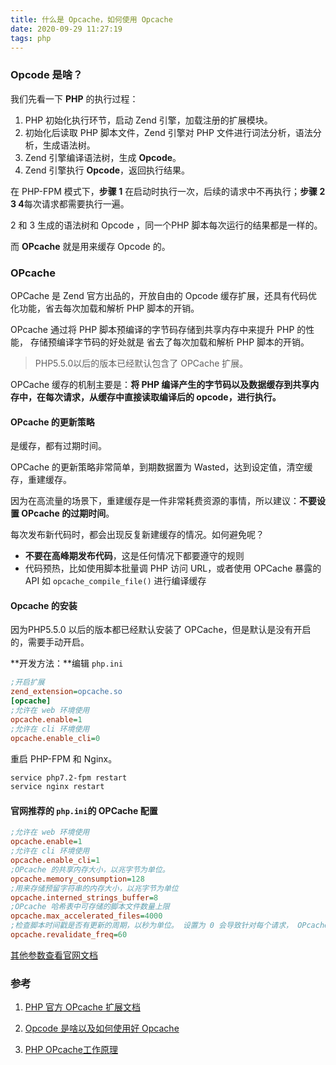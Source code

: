 ```yaml
---
title: 什么是 Opcache，如何使用 Opcache
date: 2020-09-29 11:27:19
tags: php
---
```


### Opcode 是啥？

我们先看一下 **PHP** 的执行过程：

1. PHP 初始化执行环节，启动 Zend 引擎，加载注册的扩展模块。
2. 初始化后读取 PHP 脚本文件，Zend 引擎对 PHP 文件进行词法分析，语法分析，生成语法树。
3. Zend 引擎编译语法树，生成 **Opcode**。
4. Zend 引擎执行 **Opcode**，返回执行结果。

在 PHP-FPM 模式下，**步骤 1** 在启动时执行一次，后续的请求中不再执行；**步骤 2 3 4**每次请求都需要执行一遍。

2 和 3 生成的语法树和 Opcode ，同一个PHP 脚本每次运行的结果都是一样的。

而 **OPcache** 就是用来缓存 Opcode 的。

### OPcache

OPCache 是 Zend 官方出品的，开放自由的 Opcode 缓存扩展，还具有代码优化功能，省去每次加载和解析 PHP 脚本的开销。

OPcache 通过将 PHP 脚本预编译的字节码存储到共享内存中来提升 PHP 的性能， 存储预编译字节码的好处就是 省去了每次加载和解析 PHP 脚本的开销。

> PHP5.5.0以后的版本已经默认包含了 OPCache 扩展。

OPCache 缓存的机制主要是：**将 PHP 编译产生的字节码以及数据缓存到共享内存中，在每次请求，从缓存中直接读取编译后的 opcode，进行执行。**

#### OPcache 的更新策略

是缓存，都有过期时间。

OPCache 的更新策略非常简单，到期数据置为 Wasted，达到设定值，清空缓存，重建缓存。

因为在高流量的场景下，重建缓存是一件非常耗费资源的事情，所以建议：**不要设置 OPcache 的过期时间**。

每次发布新代码时，都会出现反复新建缓存的情况。如何避免呢？

- **不要在高峰期发布代码**，这是任何情况下都要遵守的规则
- 代码预热，比如使用脚本批量调 PHP 访问 URL，或者使用 OPCache 暴露的 API 如 `opcache_compile_file()` 进行编译缓存

#### Opcache 的安装

因为PHP5.5.0 以后的版本都已经默认安装了 OPCache，但是默认是没有开启的，需要手动开启。

**开发方法：**编辑 `php.ini`

```ini
;开启扩展
zend_extension=opcache.so
[opcache]
;允许在 web 环境使用
opcache.enable=1	
;允许在 cli 环境使用
opcache.enable_cli=0
```

重启 PHP-FPM 和 Nginx。

```bash
service php7.2-fpm restart
service nginx restart
```

#### 官网推荐的 `php.ini`的 OPCache 配置

```ini
;允许在 web 环境使用
opcache.enable=1
;允许在 cli 环境使用
opcache.enable_cli=1
;OPcache 的共享内存大小，以兆字节为单位。
opcache.memory_consumption=128
;用来存储预留字符串的内存大小，以兆字节为单位
opcache.interned_strings_buffer=8	
;OPcache 哈希表中可存储的脚本文件数量上限
opcache.max_accelerated_files=4000 
;检查脚本时间戳是否有更新的周期，以秒为单位。 设置为 0 会导致针对每个请求， OPcache 都会检查脚本更新。如果 opcache.validate_timestamps 配置指令设置为禁用，那么此设置项将会被忽略。
opcache.revalidate_freq=60
```

[其他参数查看官网文档](https://www.php.net/manual/zh/opcache.configuration.php)

### 参考

1. [PHP 官方 OPcache 扩展文档](https://www.php.net/manual/zh/book.opcache.php)

2. [Opcode 是啥以及如何使用好 Opcache](https://www.zybuluo.com/phper/note/1016714)

3. [PHP OPcache工作原理](https://zhuanlan.zhihu.com/p/75869838)

